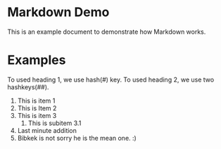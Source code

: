 # Markdown Demo
This is an example document to demonstrate how Markdown works.


# Examples
To used heading 1, we use hash(#) key. 
To used heading 2, we use two hashkeys(##).

1. This is item 1
2. This is Item 2
3. This is item 3
   1.  This is subitem 3.1
4. Last minute addition
6. Bibkek is not sorry he is the mean one. :)
